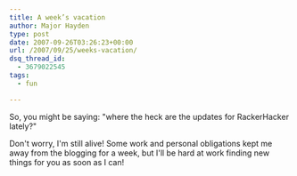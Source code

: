 ```yaml
---
title: A week’s vacation
author: Major Hayden
type: post
date: 2007-09-26T03:26:23+00:00
url: /2007/09/25/weeks-vacation/
dsq_thread_id:
  - 3679022545
tags:
  - fun

---
```

So, you might be saying: "where the heck are the updates for RackerHacker lately?"

Don't worry, I'm still alive! Some work and personal obligations kept me away from the blogging for a week, but I'll be hard at work finding new things for you as soon as I can!

